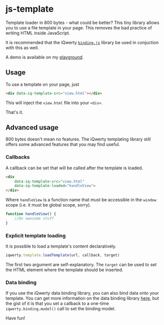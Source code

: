 # js-template

Template loader in 800 bytes - what could be better? This tiny library allows you to use a file template in your page. This removes the bad practice of writing HTML inside JavaScript.

It is recommended that the iQwerty [`binding.js`](https://github.com/mlcheng/js-binding) library be used in conjuction with this as well.

A demo is available on my [playground](https://playground.michaelcheng.us/lib-js/template/).

## Usage
To use a template on your page, just

```html
<div data-iq-template-src="view.html"></div>
```

This will inject the `view.html` file into your `<div>`.

That's it.

## Advanced usage
800 bytes doesn't mean no features. The iQwerty templating library still offers some advanced features that you may find useful.

### Callbacks
A callback can be set that will be called after the template is loaded.

```html
<div
	data-iq-template-src="view.html"
	data-iq-template-loaded="handleView">
</div>
```

Where `handleView` is a function name that must be accessible in the `window` scope (i.e. it must be global scope, sorry).

```javascript
function handleView() {
	//Do awesome stuff
}
```

### Explicit template loading
It is possible to load a template's content declaratively.

```javascript
iqwerty.template.loadTemplate(url, callback, target)
```

The first two argument are self-explanatory. The `target` can be used to set the HTML element where the template should be inserted.

### Data binding
If you use the iQwerty data binding library, you can also bind data onto your template. You can get more information on the data binding library [here](https://github.com/mlcheng/js-binding), but the gist of it is that you set a callback to a one-time `iqwerty.binding.model()` call to set the binding model.

Have fun!
